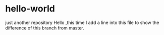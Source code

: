 # hello-world
just another repository
Hello ,this time  I add a line into this file to show the difference of this branch  from master.
